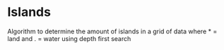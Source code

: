 # Islands
Algorithm to determine the amount of islands in a grid of data where * = land and . = water using depth first search
